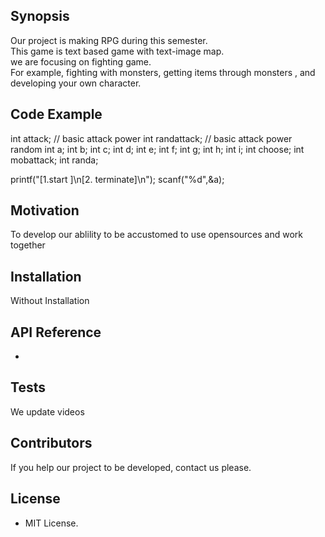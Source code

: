 ## Synopsis

Our project is making RPG during this semester.      
This game is text based game with text-image map.     
we are focusing on fighting game.      
For example, fighting with monsters, getting items through monsters , and developing your own character.

## Code Example

 int attack; // basic attack power
 int randattack; // basic attack power random
 int a;
 int b;
 int c;
 int d;
 int e;
 int f;
 int g;
 int h;
 int i;
 int choose;
 int mobattack;
 int randa; 

 printf("[1.start ]\n[2. terminate]\n");
 scanf("%d",&a);


## Motivation

To develop our ablility to be accustomed to use opensources and work together

## Installation

Without Installation

## API Reference

-

## Tests

We update videos

## Contributors

If you help our project to be developed, contact us please.

## License

- MIT License.
